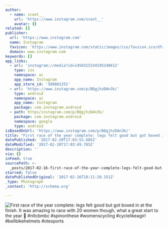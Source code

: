```yaml
---
author:
  - name: scoot__
    url: 'https://www.instagram.com/scoot__'
    avatar: {}
related: []
publisher:
  url: 'https://www.instagram.com'
  name: Instagram
  favicon: 'https://www.instagram.com/static/images/ico/favicon.ico/dfa85bb1fd63.ico'
  domain: www.instagram.com
keywords: []
app_links:
  - url: 'instagram://media?id=1450315334195248612'
    type: ios
    namespace: ai
    app_name: Instagram
    app_store_id: '389801252'
  - url: 'https://www.instagram.com/p/BQgjhzDAn3k/'
    type: android
    namespace: ai
    app_name: Instagram
    package: com.instagram.android
  - path: https/instagram.com/p/BQgjhzDAn3k/
    package: com.instagram.android
    namespace: google
    type: android
isBasedOnUrl: 'https://www.instagram.com/p/BQgjhzDAn3k/'
title: "First race of the year complete: legs felt good but got boxed in at the finish. It was amazing to race with 20 women though, what a great start to the year \uD83D\uDCAA #nltcbmbc #spinonthese #womenscycling #cyclelikeagirl #bellbikehelmets #otesports"
datePublished: '2017-02-20T17:03:52.685Z'
dateModified: '2017-02-20T17:03:49.785Z'
description: ''
via: {}
inFeed: true
sourcePath: >-
  _posts/2017-02-16-first-race-of-the-year-complete-legs-felt-good-but-got-boxe.md
starred: false
datePublishedOriginal: '2017-02-16T18:11:20.151Z'
_type: Photograph
_context: 'http://schema.org'

---
```

![First race of the year complete: legs felt good but got boxed in at the finish. It was amazing to race with 20 women though, what a great start to the year  #nltcbmbc #spinonthese #womenscycling #cyclelikeagirl #bellbikehelmets #otesports](https://scontent.cdninstagram.com/t51.2885-15/s640x640/sh0.08/e35/16585613_161034021066460_7747425066958192640_n.jpg)